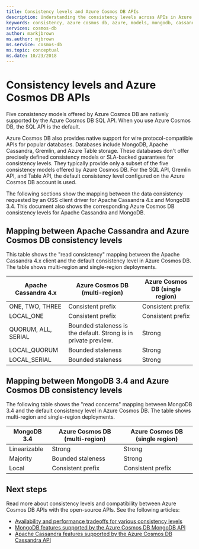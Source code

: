 ```yaml
---
title: Consistency levels and Azure Cosmos DB APIs
description: Understanding the consistency levels across APIs in Azure Cosmos DB.
keywords: consistency, azure cosmos db, azure, models, mongodb, cassandra, graph, table, Microsoft azure
services: cosmos-db
author: markjbrown
ms.author: mjbrown
ms.service: cosmos-db
ms.topic: conceptual
ms.date: 10/23/2018
---
```


# Consistency levels and Azure Cosmos DB APIs

Five consistency models offered by Azure Cosmos DB are natively supported by the Azure Cosmos DB SQL API. When you use Azure Cosmos DB, the SQL API is the default. 

Azure Cosmos DB also provides native support for wire protocol-compatible APIs for popular databases. Databases include MongoDB, Apache Cassandra, Gremlin, and Azure Table storage. These databases don't offer precisely defined consistency models or SLA-backed guarantees for consistency levels. They typically provide only a subset of the five consistency models offered by Azure Cosmos DB. For the SQL API, Gremlin API, and Table API, the default consistency level configured on the Azure Cosmos DB account is used. 

The following sections show the mapping between the data consistency requested by an OSS client driver for Apache Cassandra 4.x and MongoDB 3.4. This document also shows the corresponding Azure Cosmos DB consistency levels for Apache Cassandra and MongoDB.

## <a id="cassandra-mapping"></a>Mapping between Apache Cassandra and Azure Cosmos DB consistency levels

This table shows the "read consistency" mapping between the Apache Cassandra 4.x client and the default consistency level in Azure Cosmos DB. The table shows multi-region and single-region deployments.

| **Apache Cassandra 4.x** | **Azure Cosmos DB (multi-region)** | **Azure Cosmos DB (single region)** |
| - | - | - |
| ONE, TWO, THREE | Consistent prefix | Consistent prefix |
| LOCAL_ONE | Consistent prefix | Consistent prefix |
| QUORUM, ALL, SERIAL | Bounded staleness is the default. Strong is in private preview. | Strong |
| LOCAL_QUORUM | Bounded staleness | Strong |
| LOCAL_SERIAL | Bounded staleness | Strong |

## <a id="mongo-mapping"></a>Mapping between MongoDB 3.4 and Azure Cosmos DB consistency levels

The following table shows the "read concerns" mapping between MongoDB 3.4 and the default consistency level in Azure Cosmos DB. The table shows multi-region and single-region deployments.

| **MongoDB 3.4** | **Azure Cosmos DB (multi-region)** | **Azure Cosmos DB (single region)** |
| - | - | - |
| Linearizable | Strong | Strong |
| Majority | Bounded staleness | Strong |
| Local | Consistent prefix | Consistent prefix |

## Next steps

Read more about consistency levels and compatibility between Azure Cosmos DB APIs with the open-source APIs. See the following articles:

* [Availability and performance tradeoffs for various consistency levels](consistency-levels-tradeoffs.md)
* [MongoDB features supported by the Azure Cosmos DB MongoDB API](mongodb-feature-support.md)
* [Apache Cassandra features supported by the Azure Cosmos DB Cassandra API](cassandra-support.md)